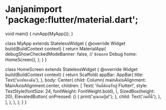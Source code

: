 # Janjanimport 'package:flutter/material.dart';

void main() {
  runApp(MyApp());
}

class MyApp extends StatelessWidget {
  @override
  Widget build(BuildContext context) {
    return MaterialApp(
      debugShowCheckedModeBanner: false, // ซ่อนแถบ Debug
      home: HomeScreen(),
    );
  }
}

class HomeScreen extends StatelessWidget {
  @override
  Widget build(BuildContext context) {
    return Scaffold(
      appBar: AppBar(
        title: Text('แอปของฉัน'),
      ),
      body: Center(
        child: Column(
          mainAxisAlignment: MainAxisAlignment.center,
          children: [
            Text(
              'ยินดีต้อนรับสู่ Flutter!',
              style: TextStyle(fontSize: 24, fontWeight: FontWeight.bold),
            ),
            SizedBox(height: 20),
            ElevatedButton(
              onPressed: () {
                print('คุณกดปุ่ม!');
              },
              child: Text('กดที่นี่'),
            ),
          ],
        ),
      ),
    );
  }
}
